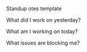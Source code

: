 Standup otes template

What did I work on yesterday?

What am I working on today?

What issues are blocking me?